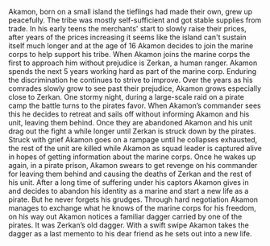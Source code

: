 Akamon, born on a small island the tieflings had made their own, grew up peacefully. The tribe was mostly self-sufficient and got stable supplies from trade. In his early teens the merchants' start to slowly raise their prices, after years of the prices increasing it seems like the island can't sustain itself much longer and at the age of 16 Akamon decides to join the marine corps to help support his tribe. 
When Akamon joins the marine corps the first to approach him without prejudice is Zerkan, a human ranger. Akamon spends the next 5 years working hard as part of the marine corp. Enduring the discrimination he continues to strive to improve. Over the years as his comrades slowly grow to see past their prejudice, Akamon grows especially close to Zerkan. 
One stormy night, during a large-scale raid on a pirate camp the battle turns to the pirates favor. When Akamon’s commander sees this he decides to retreat and sails off without informing Akamon and his unit, leaving them behind. Once they are abandoned Akamon and his unit drag out the fight a while longer until Zerkan is struck down by the pirates. Struck with grief Akamon goes on a rampage until he collapses exhausted, the rest of the unit are killed while Akamon as squad leader is captured alive in hopes of getting information about the marine corps. Once he wakes up again, in a pirate prison, Akamon swears to get revenge on his commander for leaving them behind and causing the deaths of Zerkan and the rest of his unit. 
After a long time of suffering under his captors Akamon gives in and decides to abandon his identity as a marine and start a new life as a pirate. But he never forgets his grudges. Through hard negotiation Akamon manages to exchange what he knows of the marine corps for his freedom, on his way out Akamon notices a familiar dagger carried by one of the pirates. It was Zerkan’s old dagger. With a swift swipe Akamon takes the dagger as a last memento to his dear friend as he sets out into a new life.